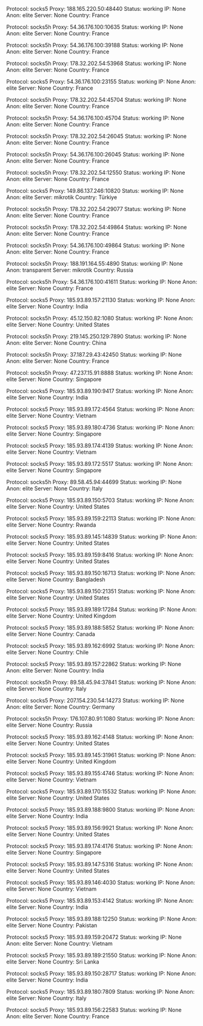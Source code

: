 Protocol: socks5
Proxy: 188.165.220.50:48440
Status: working
IP: None
Anon: elite
Server: None
Country: France

Protocol: socks5h
Proxy: 54.36.176.100:10635
Status: working
IP: None
Anon: elite
Server: None
Country: France

Protocol: socks5h
Proxy: 54.36.176.100:39188
Status: working
IP: None
Anon: elite
Server: None
Country: France

Protocol: socks5h
Proxy: 178.32.202.54:53968
Status: working
IP: None
Anon: elite
Server: None
Country: France

Protocol: socks5
Proxy: 54.36.176.100:23155
Status: working
IP: None
Anon: elite
Server: None
Country: France

Protocol: socks5h
Proxy: 178.32.202.54:45704
Status: working
IP: None
Anon: elite
Server: None
Country: France

Protocol: socks5h
Proxy: 54.36.176.100:45704
Status: working
IP: None
Anon: elite
Server: None
Country: France

Protocol: socks5h
Proxy: 178.32.202.54:26045
Status: working
IP: None
Anon: elite
Server: None
Country: France

Protocol: socks5h
Proxy: 54.36.176.100:26045
Status: working
IP: None
Anon: elite
Server: None
Country: France

Protocol: socks5h
Proxy: 178.32.202.54:12550
Status: working
IP: None
Anon: elite
Server: None
Country: France

Protocol: socks5
Proxy: 149.86.137.246:10820
Status: working
IP: None
Anon: elite
Server: mikrotik
Country: Türkiye

Protocol: socks5h
Proxy: 178.32.202.54:29077
Status: working
IP: None
Anon: elite
Server: None
Country: France

Protocol: socks5h
Proxy: 178.32.202.54:49864
Status: working
IP: None
Anon: elite
Server: None
Country: France

Protocol: socks5h
Proxy: 54.36.176.100:49864
Status: working
IP: None
Anon: elite
Server: None
Country: France

Protocol: socks5h
Proxy: 188.191.164.55:4890
Status: working
IP: None
Anon: transparent
Server: mikrotik
Country: Russia

Protocol: socks5h
Proxy: 54.36.176.100:41611
Status: working
IP: None
Anon: elite
Server: None
Country: France

Protocol: socks5
Proxy: 185.93.89.157:21130
Status: working
IP: None
Anon: elite
Server: None
Country: India

Protocol: socks5h
Proxy: 45.12.150.82:1080
Status: working
IP: None
Anon: elite
Server: None
Country: United States

Protocol: socks5h
Proxy: 219.145.250.129:7890
Status: working
IP: None
Anon: elite
Server: None
Country: China

Protocol: socks5h
Proxy: 37.187.29.43:42450
Status: working
IP: None
Anon: elite
Server: None
Country: France

Protocol: socks5h
Proxy: 47.237.15.91:8888
Status: working
IP: None
Anon: elite
Server: None
Country: Singapore

Protocol: socks5
Proxy: 185.93.89.190:9417
Status: working
IP: None
Anon: elite
Server: None
Country: India

Protocol: socks5
Proxy: 185.93.89.172:4564
Status: working
IP: None
Anon: elite
Server: None
Country: Vietnam

Protocol: socks5
Proxy: 185.93.89.180:4736
Status: working
IP: None
Anon: elite
Server: None
Country: Singapore

Protocol: socks5
Proxy: 185.93.89.174:4139
Status: working
IP: None
Anon: elite
Server: None
Country: Vietnam

Protocol: socks5
Proxy: 185.93.89.172:5517
Status: working
IP: None
Anon: elite
Server: None
Country: Singapore

Protocol: socks5h
Proxy: 89.58.45.94:44699
Status: working
IP: None
Anon: elite
Server: None
Country: Italy

Protocol: socks5
Proxy: 185.93.89.150:5703
Status: working
IP: None
Anon: elite
Server: None
Country: United States

Protocol: socks5
Proxy: 185.93.89.159:22113
Status: working
IP: None
Anon: elite
Server: None
Country: Rwanda

Protocol: socks5
Proxy: 185.93.89.145:14839
Status: working
IP: None
Anon: elite
Server: None
Country: United States

Protocol: socks5
Proxy: 185.93.89.159:8416
Status: working
IP: None
Anon: elite
Server: None
Country: United States

Protocol: socks5
Proxy: 185.93.89.150:16713
Status: working
IP: None
Anon: elite
Server: None
Country: Bangladesh

Protocol: socks5
Proxy: 185.93.89.150:21351
Status: working
IP: None
Anon: elite
Server: None
Country: United States

Protocol: socks5
Proxy: 185.93.89.189:17284
Status: working
IP: None
Anon: elite
Server: None
Country: United Kingdom

Protocol: socks5
Proxy: 185.93.89.188:5852
Status: working
IP: None
Anon: elite
Server: None
Country: Canada

Protocol: socks5
Proxy: 185.93.89.162:6992
Status: working
IP: None
Anon: elite
Server: None
Country: Chile

Protocol: socks5
Proxy: 185.93.89.157:22862
Status: working
IP: None
Anon: elite
Server: None
Country: India

Protocol: socks5h
Proxy: 89.58.45.94:37841
Status: working
IP: None
Anon: elite
Server: None
Country: Italy

Protocol: socks5
Proxy: 207.154.230.54:14273
Status: working
IP: None
Anon: elite
Server: None
Country: Germany

Protocol: socks5h
Proxy: 176.107.80.91:1080
Status: working
IP: None
Anon: elite
Server: None
Country: Russia

Protocol: socks5
Proxy: 185.93.89.162:4148
Status: working
IP: None
Anon: elite
Server: None
Country: United States

Protocol: socks5
Proxy: 185.93.89.145:31961
Status: working
IP: None
Anon: elite
Server: None
Country: United Kingdom

Protocol: socks5
Proxy: 185.93.89.155:4746
Status: working
IP: None
Anon: elite
Server: None
Country: Vietnam

Protocol: socks5
Proxy: 185.93.89.170:15532
Status: working
IP: None
Anon: elite
Server: None
Country: United States

Protocol: socks5
Proxy: 185.93.89.188:9800
Status: working
IP: None
Anon: elite
Server: None
Country: India

Protocol: socks5
Proxy: 185.93.89.156:9921
Status: working
IP: None
Anon: elite
Server: None
Country: United States

Protocol: socks5
Proxy: 185.93.89.174:4176
Status: working
IP: None
Anon: elite
Server: None
Country: Singapore

Protocol: socks5
Proxy: 185.93.89.147:5316
Status: working
IP: None
Anon: elite
Server: None
Country: United States

Protocol: socks5
Proxy: 185.93.89.146:4030
Status: working
IP: None
Anon: elite
Server: None
Country: Vietnam

Protocol: socks5
Proxy: 185.93.89.153:4142
Status: working
IP: None
Anon: elite
Server: None
Country: India

Protocol: socks5
Proxy: 185.93.89.188:12250
Status: working
IP: None
Anon: elite
Server: None
Country: Pakistan

Protocol: socks5
Proxy: 185.93.89.159:20472
Status: working
IP: None
Anon: elite
Server: None
Country: Vietnam

Protocol: socks5
Proxy: 185.93.89.189:21550
Status: working
IP: None
Anon: elite
Server: None
Country: Sri Lanka

Protocol: socks5
Proxy: 185.93.89.150:28717
Status: working
IP: None
Anon: elite
Server: None
Country: India

Protocol: socks5
Proxy: 185.93.89.180:7809
Status: working
IP: None
Anon: elite
Server: None
Country: Italy

Protocol: socks5
Proxy: 185.93.89.156:22583
Status: working
IP: None
Anon: elite
Server: None
Country: France

